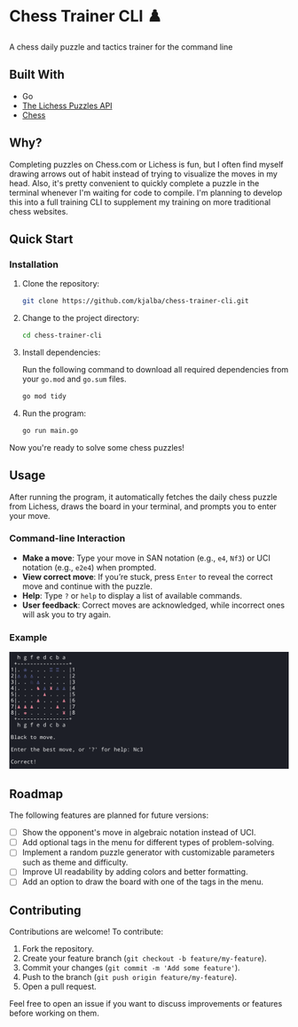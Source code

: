 # Chess Trainer CLI ♟️

A chess daily puzzle and tactics trainer for the command line

## Built With
- Go
- [The Lichess Puzzles API](https://lichess.org/api#tag/Puzzles)
- [Chess](https://github.com/notnil/chess)

## Why?

Completing puzzles on Chess.com or Lichess is fun, but I often find myself drawing arrows out of habit instead of trying to visualize the moves in my head. Also, it's pretty convenient to quickly complete a puzzle in the terminal whenever I'm waiting for code to compile. I'm planning to develop this into a full training CLI to supplement my training on more traditional chess websites.

## Quick Start

### Installation

1. Clone the repository:

   ```sh
   git clone https://github.com/kjalba/chess-trainer-cli.git
   ```

2. Change to the project directory:

   ```sh
   cd chess-trainer-cli
   ```

3. Install dependencies:

   Run the following command to download all required dependencies from your `go.mod` and `go.sum` files.

   ```sh
   go mod tidy
   ```

4. Run the program:

   ```sh
   go run main.go
   ```

Now you're ready to solve some chess puzzles!

## Usage

After running the program, it automatically fetches the daily chess puzzle from Lichess, draws the board in your terminal, and prompts you to enter your move.

### Command-line Interaction

- **Make a move**: Type your move in SAN notation (e.g., `e4`, `Nf3`) or UCI notation (e.g., `e2e4`) when prompted.
- **View correct move**: If you’re stuck, press `Enter` to reveal the correct move and continue with the puzzle.
- **Help**: Type `?` or `help` to display a list of available commands.
- **User feedback**: Correct moves are acknowledged, while incorrect ones will ask you to try again.

### Example

![alt text](assets/puzzle.png)

## Roadmap

The following features are planned for future versions:

- [ ] Show the opponent's move in algebraic notation instead of UCI.
- [ ] Add optional tags in the menu for different types of problem-solving.
- [ ] Implement a random puzzle generator with customizable parameters such as theme and difficulty.
- [ ] Improve UI readability by adding colors and better formatting.
- [ ] Add an option to draw the board with one of the tags in the menu.

## Contributing

Contributions are welcome! To contribute:

1. Fork the repository.
2. Create your feature branch (`git checkout -b feature/my-feature`).
3. Commit your changes (`git commit -m 'Add some feature'`).
4. Push to the branch (`git push origin feature/my-feature`).
5. Open a pull request.

Feel free to open an issue if you want to discuss improvements or features before working on them.